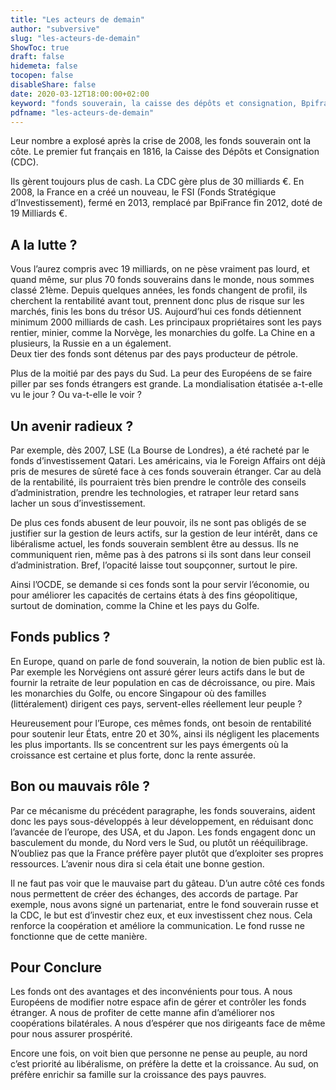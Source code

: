 ```yaml
---
title: "Les acteurs de demain"
author: "subversive"
slug: "les-acteurs-de-demain"
ShowToc: true
draft: false
hidemeta: false
tocopen: false
disableShare: false
date: 2020-03-12T18:00:00+02:00
keyword: "fonds souverain, la caisse des dépôts et consignation, Bpifrance, fonds stratégique d'investissement, fonds souverain norvégien, fonds d'investissement quatari"
pdfname: "les-acteurs-de-demain"
---
```


Leur nombre a explosé après la crise de 2008, les fonds souverain ont la côte. Le premier fut français en 1816, la Caisse des Dépôts et Consignation (CDC).
<!--more-->

Ils gèrent toujours plus de cash. La CDC gère plus de 30 milliards €.
En 2008, la France en a créé un nouveau, le FSI (Fonds Stratégique d’Investissement), fermé en 2013, remplacé par BpiFrance fin 2012, doté de 19 Milliards €.

## A la lutte ?

Vous l’aurez compris avec 19 milliards, on ne pèse vraiment pas lourd, et quand même, sur plus 70 fonds souverains dans le monde, nous sommes classé 21ème. Depuis quelques années, les fonds changent de profil, ils cherchent la rentabilité avant tout, prennent donc plus de risque sur les marchés, finis les bons du trésor US. Aujourd’hui ces fonds détiennent minimum 2000 milliards de cash. Les principaux propriétaires sont les pays rentier, minier, comme la Norvège, les monarchies du golfe. La Chine en a plusieurs, la Russie en a un également.  
Deux tier des fonds sont détenus par des pays producteur de pétrole.

Plus de la moitié par des pays du Sud. La peur des Européens de se faire piller par ses fonds étrangers est grande. La mondialisation étatisée a-t-elle vu le jour ? Ou va-t-elle le voir ?

## Un avenir radieux ?

Par exemple, dès 2007, LSE (La Bourse de Londres), a été racheté par le fonds d’investissement Qatari. Les américains, via le Foreign Affairs ont déjà pris de mesures de sûreté face à ces fonds souverain étranger. Car au delà de la rentabilité, ils pourraient très bien prendre le contrôle des conseils d’administration, prendre les technologies, et ratraper leur retard sans lacher un sous d’investissement.

De plus ces fonds abusent de leur pouvoir, ils ne sont pas obligés de se justifier sur la gestion de leurs actifs, sur la gestion de leur intérêt, dans ce libéralisme actuel, les fonds souverain semblent être au dessus. Ils ne communiquent rien, même pas à des patrons si ils sont dans leur conseil d’administration. Bref, l’opacité laisse tout soupçonner, surtout le pire.

Ainsi l’OCDE, se demande si ces fonds sont la pour servir l’économie, ou pour améliorer les capacités de certains états à des fins géopolitique, surtout de domination, comme la Chine et les pays du Golfe.

## Fonds publics ?

En Europe, quand on parle de fond souverain, la notion de bien public est là. Par exemple les Norvégiens ont assuré gérer leurs actifs dans le but de fournir la retraite de leur population en cas de décroissance, ou pire. Mais les monarchies du Golfe, ou encore Singapour où des familles (littéralement) dirigent ces pays, servent-elles réellement leur peuple ?  

Heureusement pour l’Europe, ces mêmes fonds, ont besoin de rentabilité
pour soutenir leur États, entre 20 et 30%, ainsi ils négligent les placements les plus importants. Ils se concentrent sur les pays émergents où la croissance est certaine et plus forte, donc la rente assurée.

## Bon ou mauvais rôle ?

Par ce mécanisme du précédent paragraphe, les fonds souverains, aident donc les pays sous-développés à leur développement, en réduisant donc l’avancée de l’europe, des USA, et du Japon. Les fonds engagent donc un basculement du monde, du Nord vers le Sud, ou plutôt un rééquilibrage. N’oubliez pas que la France préfère payer plutôt que d’exploiter ses propres ressources. L’avenir nous dira si cela était une bonne gestion.

Il ne faut pas voir que le mauvaise part du gâteau. D’un autre côté ces fonds nous permettent de créer des échanges, des accords de partage. Par exemple, nous avons signé un partenariat, entre le fond souverain russe et la CDC, le but est d’investir chez eux, et eux investissent chez nous. Cela renforce la coopération et améliore la communication. Le fond russe ne fonctionne que de cette manière.

## Pour Conclure

Les fonds ont des avantages et des inconvénients pour tous. A nous Européens de modifier notre espace afin de gérer et contrôler les fonds étranger. A nous de profiter de cette manne afin d’améliorer nos coopérations bilatérales. A nous d’espérer que nos dirigeants face de même pour nous assurer prospérité.

Encore une fois, on voit bien que personne ne pense au peuple, au nord c’est priorité au libéralisme, on préfère la dette et la croissance. Au sud, on préfère enrichir sa famille sur la croissance des pays pauvres.
